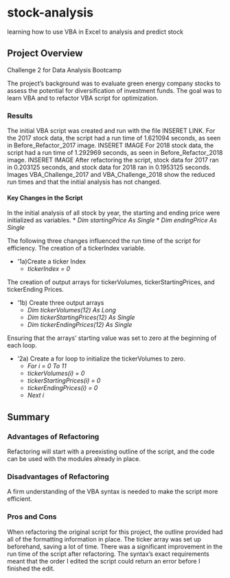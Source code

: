 # stock-analysis
learning how to use VBA in Excel to analysis and predict stock
## Project Overview
Challenge 2 for Data Analysis Bootcamp
 
The project’s background was to evaluate green energy company stocks to assess the potential for diversification of investment funds. The goal was to learn VBA and to refactor VBA script for optimization.
 
### Results
The initial VBA script was created and run with the file INSERET LINK. For the 2017 stock data, the script had a run time of 1.621094 seconds, as seen in Before_Refactor_2017 image. INSERET IMAGE
For 2018 stock data, the script had a run time of 1.292969 seconds, as seen in Before_Refactor_2018 image. INSERET IMAGE
After refactoring the script, stock data for 2017 ran in 0.203125 seconds, and stock data for 2018 ran in 0.1953125 seconds. Images VBA_Challenge_2017 and VBA_Challenge_2018 show the reduced run times and that the initial analysis has not changed.

#### Key Changes in the Script
In the initial analysis of all stock by year, the starting and ending price were initialized as variables.
	* _Dim startingPrice As Single_
	* _Dim endingPrice As Single_
 
The following three changes influenced the run time of the script for efficiency. 
The creation of a tickerIndex variable.
* '1a)Create a ticker Index
	* _tickerIndex = 0_
 
The creation of output arrays for tickerVolumes, tickerStartingPrices, and tickerEnding Prices.
* '1b) Create three output arrays
	* _Dim tickerVolumes(12) As Long_
	* _Dim tickerStartingPrices(12) As Single_
	* _Dim tickerEndingPrices(12) As Single_
  
Ensuring that the arrays’ starting value was set to zero at the beginning of each loop.
* '2a) Create a for loop to initialize the tickerVolumes to zero.
	* _For i = 0 To 11_
	* _tickerVolumes(i) = 0_
	*  _tickerStartingPrices(i) = 0_
	*  _tickerEndingPrices(i) = 0_
	*  _Next i_
 
## Summary
### Advantages of Refactoring
Refactoring will start with a preexisting outline of the script, and the code can be used with the modules already in place.

### Disadvantages of Refactoring
A firm understanding of the VBA syntax is needed to make the script more efficient.
 
### Pros and Cons
When refactoring the original script for this project, the outline provided had all of the formatting information in place. The ticker array was set up beforehand, saving a lot of time. There was a significant improvement in the run time of the script after refactoring.
The syntax’s exact requirements meant that the order I edited the script could return an error before I finished the edit.
